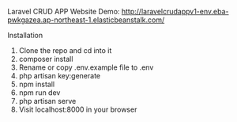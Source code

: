Laravel CRUD APP
Website Demo: 
http://laravelcrudappv1-env.eba-pwkgazea.ap-northeast-1.elasticbeanstalk.com/

Installation
1. Clone the repo and cd into it
2. composer install
3. Rename or copy .env.example file to .env
4. php artisan key:generate
5. npm install
6. npm run dev
7. php artisan serve 
8. Visit localhost:8000 in your browser
